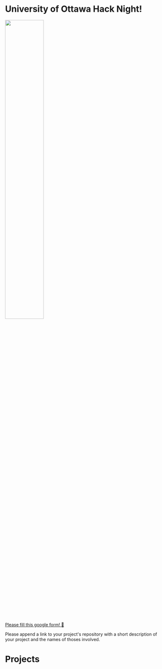 # University of Ottawa Hack Night!

<img src="http://www.hacoder.com/wp-content/uploads/2015/08/hacker-hacking-dark-hoodie.jpg" width="50%"/>

[Please fill this google form! :pineapple:](https://docs.google.com/forms/d/1Ww65_KwO5s5rliz-fnaXaC-QDQ48HlfGKwLLRW06ZKM/viewform?usp=send_form)

Please append a link to your project's repository with a short description of your project and the names of thoses involved.

# Projects
